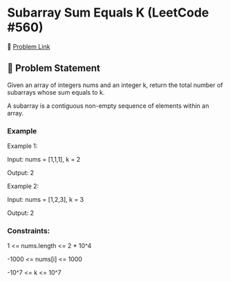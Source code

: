 # Subarray Sum Equals K (LeetCode #560)

🔗 [Problem Link](https://leetcode.com/problems/subarray-sum-equals-k/)

## 🧠 Problem Statement

Given an array of integers nums and an integer k, return the total number of subarrays whose sum equals to k.

A subarray is a contiguous non-empty sequence of elements within an array.



### Example

Example 1:

Input: nums = [1,1,1], k = 2

Output: 2

Example 2:

Input: nums = [1,2,3], k = 3

Output: 2

### Constraints:

1 <= nums.length <= 2 * 10^4

-1000 <= nums[i] <= 1000

-10^7 <= k <= 10^7